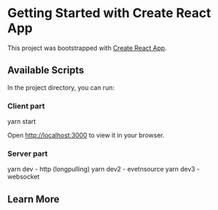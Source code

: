# Getting Started with Create React App

This project was bootstrapped with [Create React App](https://github.com/facebook/create-react-app).

## Available Scripts

In the project directory, you can run:

### Client part

yarn start

Open [http://localhost:3000](http://localhost:3000) to view it in your browser.

### Server part

yarn dev - http (longpulling)
yarn dev2 - evetnsource
yarn dev3 - websocket

## Learn More
